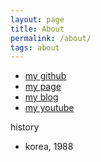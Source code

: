 ```yaml
---
layout: page
title: About
permalink: /about/
tags: about
---
```



* [my github](https://github.com/baekCode)
* [my page](https://baekCode.github.io)
* [my blog](https://baekCode.github.io/blog)
* [my youtube](https://www.youtube.com/user/beakjueun)

history

- korea, 1988
